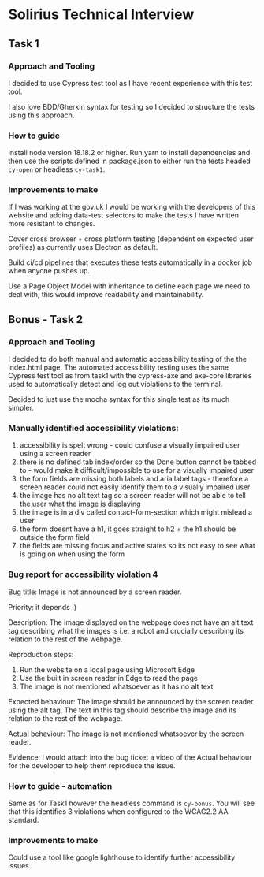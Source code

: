# Solirius Technical Interview

## Task 1

### Approach and Tooling

I decided to use Cypress test tool as I have recent experience with this test tool.

I also love BDD/Gherkin syntax for testing so I decided to structure the tests using this approach.

### How to guide

Install node version 18.18.2 or higher. Run yarn to install dependencies and then use the scripts defined in package.json to either run the tests headed `cy-open` or headless `cy-task1`.

### Improvements to make

If I was working at the gov.uk I would be working with the developers of this website and adding data-test selectors to make the tests I have written more resistant to changes.

Cover cross browser + cross platform testing (dependent on expected user profiles) as currently uses Electron as default.

Build ci/cd pipelines that executes these tests automatically in a docker job when anyone pushes up.

Use a Page Object Model with inheritance to define each page we need to deal with, this would improve readability and maintainability.

## Bonus - Task 2

### Approach and Tooling

I decided to do both manual and automatic accessibility testing of the the index.html page. The automated accessibility testing uses the same Cypress test tool as from task1 with the cypress-axe and axe-core libraries used to automatically detect and log out violations to the terminal.

Decided to just use the mocha syntax for this single test as its much simpler.

### Manually identified accessibility violations:

1. accessibility is spelt wrong - could confuse a visually impaired user using a screen reader
2. there is no defined tab index/order so the Done button cannot be tabbed to - would make it difficult/impossible to use for a visually impaired user
3. the form fields are missing both labels and aria label tags - therefore a screen reader could not easily identify them to a visually impaired user 
4. the image has no alt text tag so a screen reader will not be able to tell the user what the image is displaying
5. the image is in a div called contact-form-section which might mislead a user
6. the form doesnt have a h1, it goes straight to h2 + the h1 should be outside the form field
7. the fields are missing focus and active states so its not easy to see what is going on when using the form

### Bug report for accessibility violation 4

Bug title:
Image is not announced by a screen reader.

Priority: it depends :)

Description:
The image displayed on the webpage does not have an alt text tag describing what the images is i.e. a robot and crucially describing its relation to the rest of the webpage.

Reproduction steps:
1. Run the website on a local page using Microsoft Edge
2. Use the built in screen reader in Edge to read the page
3. The image is not mentioned whatsoever as it has no alt text

Expected behaviour:
The image should be announced by the screen reader using the alt tag. The text in this tag should describe the image and its relation to the rest of the webpage.

Actual behaviour:
The image is not mentioned whatsoever by the screen reader.

Evidence:
I would attach into the bug ticket a video of the Actual behaviour for the developer to help them reproduce the issue.


### How to guide - automation

Same as for Task1 however the headless command is `cy-bonus`. You will see that this identifies 3 violations when configured to the WCAG2.2 AA standard.

### Improvements to make

Could use a tool like google lighthouse to identify further accessibility issues. 

